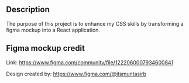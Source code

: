 ## Description

The purpose of this project is to enhance my CSS skills by transforming a figma mockup into a React application.

## Figma mockup credit

Link:
https://www.figma.com/community/file/1222060007934600841

Design created by:
https://www.figma.com/@itsmuntasirb
